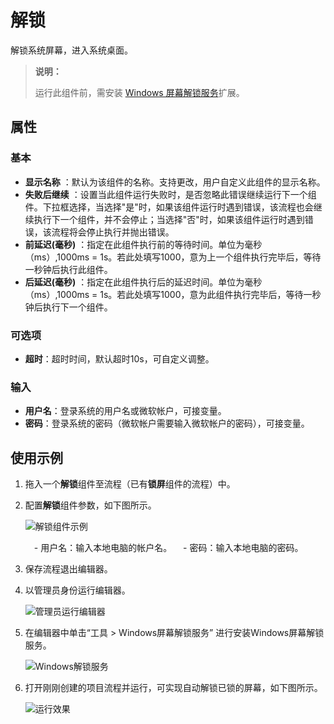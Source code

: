 # 解锁

解锁系统屏幕，进入系统桌面。

>**说明：**
>
>运行此组件前，需安装 [Windows 屏幕解锁服务](Studio/../../../../Studio/Extensions/WindowsUnlockService.md)扩展。

## 属性

### 基本

- **显示名称** ：默认为该组件的名称。支持更改，用户自定义此组件的显示名称。
- **失败后继续** ：设置当此组件运行失败时，是否忽略此错误继续运行下一个组件。下拉框选择，当选择"是"时，如果该组件运行时遇到错误，该流程也会继续执行下一个组件，并不会停止；当选择"否"时，如果该组件运行时遇到错误，该流程将会停止执行并抛出错误。
- **前延迟(毫秒)** ：指定在此组件执行前的等待时间。单位为毫秒（ms）,1000ms = 1s。若此处填写1000，意为上一个组件执行完毕后，等待一秒钟后执行此组件。
- **后延迟(毫秒)** ：指定在此组件执行后的延迟时间。单位为毫秒（ms）,1000ms = 1s。若此处填写1000，意为此组件执行完毕后，等待一秒钟后执行下一个组件。

### 可选项

- **超时**：超时时间，默认超时10s，可自定义调整。

### 输入

- **用户名**：登录系统的用户名或微软帐户，可接变量。
- **密码**：登录系统的密码（微软帐户需要输入微软帐户的密码），可接变量。
  
## 使用示例

1. 拖入一个**解锁**组件至流程（已有**锁屏**组件的流程）中。
2. 配置**解锁**组件参数，如下图所示。

   ![解锁组件示例](https://docimages.blob.core.chinacloudapi.cn/images/Activities/unlock20201216.png)

   　- 用户名：输入本地电脑的帐户名。
   　- 密码：输入本地电脑的密码。

3. 保存流程退出编辑器。
4. 以管理员身份运行编辑器。

   ![管理员运行编辑器](https://docimages.blob.core.chinacloudapi.cn/images/Activities/adminrun20201216.png)

5. 在编辑器中单击“工具 > Windows屏幕解锁服务”  进行安装Windows屏幕解锁服务。

    ![Windows解锁服务](https://docimages.blob.core.chinacloudapi.cn/images/Activities/windowsunlockservice20201216.png)

6. 打开刚刚创建的项目流程并运行，可实现自动解锁已锁的屏幕，如下图所示。

    ![运行效果](https://docimages.blob.core.chinacloudapi.cn/images/Activities/unlockresult20201216.gif) 
